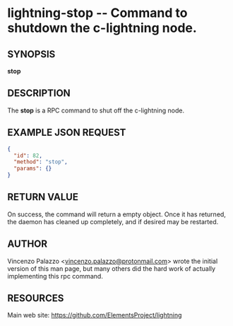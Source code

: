 lightning-stop -- Command to shutdown the c-lightning node.
============================================================

SYNOPSIS
--------

**stop**

DESCRIPTION
-----------

The **stop** is a RPC command to shut off the c-lightning node.

EXAMPLE JSON REQUEST
------------
```json
{
  "id": 82,
  "method": "stop",
  "params": {}
}
```

RETURN VALUE
------------

On success, the command will return a empty object.  Once it has returned,
the daemon has cleaned up completely, and if desired may be restarted.


AUTHOR
------

Vincenzo Palazzo <<vincenzo.palazzo@protonmail.com>> wrote the initial version of this man page, but many others did the hard work of actually implementing this rpc command.


RESOURCES
---------

Main web site: <https://github.com/ElementsProject/lightning>
